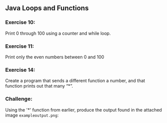 ## Java Loops and Functions

### Exercise 10:
Print 0 through 100 using a counter and while loop.

### Exercise 11:
Print only the even numbers between 0 and 100

### Exercise 14:
Create a program that sends a different function a number, and that function prints out that many “*”.

### Challenge:
Using the '*' function from earlier, produce the output found in the attached image ```exampleoutput.png```:

